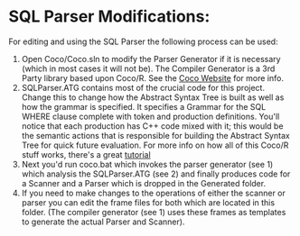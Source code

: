 # SQL Parser Modifications:

For editing and using the SQL Parser the following process can be used:
1. Open Coco/Coco.sln to modify the Parser Generator if it is necessary (which in most cases it will not be). 
   The Compiler Generator is a 3rd Party library based upon Coco/R. 
   See the [Coco Website](http://www.ssw.uni-linz.ac.at/Coco/) for more info.
2. SQLParser.ATG contains most of the crucial code for this project. Change this to change how the Abstract Syntax Tree is built as well as how the grammar is specified.
   It specifies a Grammar for the SQL WHERE clause complete with token and production definitions. 
   You'll notice that each production has C++ code mixed with it; this would be the semantic actions that is responsible for building the Abstract Syntax Tree for quick future evaluation.
   For more info on how all of this Coco/R stuff works, there's a great [tutorial](http://www.ssw.uni-linz.ac.at/Coco/Tutorial/)
3. Next you'd run coco.bat which invokes the parser generator (see 1) which analysis the SQLParser.ATG (see 2) and finally produces code for a Scanner and a Parser which is dropped in the Generated folder.
4. If you need to make changes to the operations of either the scanner or parser you can edit the frame files for both which are located in this folder. 
   (The compiler generator (see 1) uses these frames as templates to generate the actual Parser and Scanner).